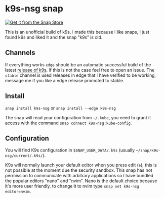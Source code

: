 # k9s-nsg snap
[![Get it from the Snap Store](https://snapcraft.io/static/images/badges/en/snap-store-black.svg)](https://snapcraft.io/k9s-nsg)


This is an unofficial build of k9s. I made this because I like snaps, I just found k9s and liked it and the snap "k9s" is old.

## Channels

If everything works `edge` should be an automatic successful build of the latest [release of k9s](https://github.com/derailed/k9s/releases). If this is not the case feel free to open an issue. The `stable` channel is used releases in edge that I have verified to be working, message me if you like a edge release promoted to stable.

## Install

`snap install k9s-nsg` or `snap install --edge k9s-nsg`

The snap will read your configuration from `~/.kube`, you need to grant it access with the command `snap connect k9s-nsg:kube-config`.

## Configuration

You will find K9s configuration in `$SNAP_USER_DATA/.k9s` (usually `~/snap/k9s-nsg/current/.k9s/`).

K9s will normally launch your default editor when you press edit (`e`), this is not possible at the moment due the security sandbox. This snap has not permission to communicate with arbitrary applications so I have bundled the popular editors "nano" and "nvim". Nano is the default choice because it's more user friendly, to change it to nvim type `snap set k9s-nsg editor=nvim`.
